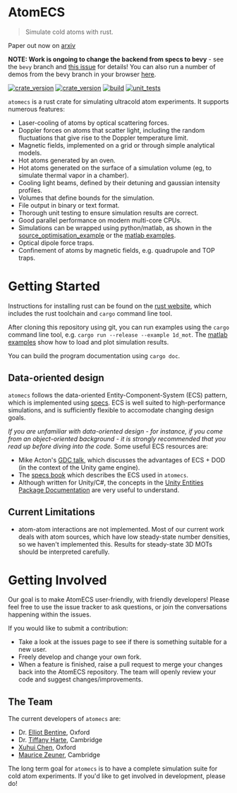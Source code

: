 # AtomECS
> Simulate cold atoms with rust.



Paper out now on [arxiv](https://arxiv.org/abs/2105.06447)

**NOTE: Work is ongoing to change the backend from specs to bevy** - see the `bevy` branch and [this issue](https://github.com/TeamAtomECS/AtomECS/issues/3) for details! You can also run a number of demos from the bevy branch in your browser [here](https://teamatomecs.github.io/AtomECSDemos/).

[![crate_version](https://img.shields.io/crates/v/atomecs.svg?style=flat)](https://crates.io/crates/atomecs)
[![crate_version](https://img.shields.io/badge/docs-latest-blue.svg?style=flat)](https://docs.rs/atomecs)
[![build](https://github.com/TeamAtomECS/AtomECS/actions/workflows/build.yml/badge.svg)](https://github.com/TeamAtomECS/AtomECS/actions/workflows/build.yml) [![unit_tests](https://github.com/TeamAtomECS/AtomECS/actions/workflows/unit-tests.yml/badge.svg)](https://github.com/TeamAtomECS/AtomECS/actions/workflows/unit-tests.yml)

`atomecs` is a rust crate for simulating ultracold atom experiments. It supports numerous features:
* Laser-cooling of atoms by optical scattering forces.
* Doppler forces on atoms that scatter light, including the random fluctuations that give rise to the Doppler temperature limit.
* Magnetic fields, implemented on a grid or through simple analytical models.
* Hot atoms generated by an oven.
* Hot atoms generated on the surface of a simulation volume (eg, to simulate thermal vapor in a chamber).
* Cooling light beams, defined by their detuning and gaussian intensity profiles.
* Volumes that define bounds for the simulation.
* File output in binary or text format.
* Thorough unit testing to ensure simulation results are correct.
* Good parallel performance on modern multi-core CPUs.
* Simulations can be wrapped using python/matlab, as shown in the [source_optimisation_example](https://github.com/TeamAtomECS/source_optimisation_example) or the [matlab examples](https://github.com/TeamAtomECS/matlab_examples).
* Optical dipole force traps.
* Confinement of atoms by magnetic fields, e.g. quadrupole and TOP traps.

# Getting Started

Instructions for installing rust can be found on the [rust website](https://www.rust-lang.org/tools/install), which includes the rust toolchain and `cargo` command line tool.

After cloning this repository using git, you can run examples using the `cargo` command line tool, e.g. `cargo run --release --example 1d_mot`.
The [matlab examples](https://github.com/TeamAtomECS/matlab_examples) show how to load and plot simulation results.

You can build the program documentation using `cargo doc`.

## Data-oriented design

`atomecs` follows the data-oriented Entity-Component-System (ECS) pattern, which is implemented using [specs](https://github.com/slide-rs/specs).
ECS is well suited to high-performance simulations, and is sufficiently flexible to accomodate changing design goals.

_If you are unfamiliar with data-oriented design - for instance, if you come from an object-oriented background - it is strongly recommended that you read up before diving into the code._ Some useful ECS resources are:
* Mike Acton's [GDC talk](https://www.youtube.com/watch?v=p65Yt20pw0g), which discusses the advantages of ECS + DOD (in the context of the Unity game engine).
* The [specs book](https://specs.amethyst.rs/docs/tutorials/) which describes the ECS used in `atomecs`.
* Although written for Unity/C#, the concepts in the [Unity Entities Package Documentation](https://docs.unity3d.com/Packages/com.unity.entities@0.14/manual/ecs_core.html) are very useful to understand.

## Current Limitations

* atom-atom interactions are not implemented. Most of our current work deals with atom sources, which have low steady-state number densities, so we haven't implemented this. Results for steady-state 3D MOTs should be interpreted carefully.

# Getting Involved

Our goal is to make AtomECS user-friendly, with friendly developers! Please feel free to use the issue tracker to ask questions, or join the conversations happening within the issues.

If you would like to submit a contribution:
* Take a look at the issues page to see if there is something suitable for a new user.
* Freely develop and change your own fork.
* When a feature is finished, raise a pull request to merge your changes back into the AtomECS repository. The team will openly review your code and suggest changes/improvements.

## The Team

The current developers of `atomecs` are:
* Dr. [Elliot Bentine](https://github.com/ElliotB256), Oxford
* Dr. [Tiffany Harte](https://github.com/tiffanyharte), Cambridge
* [Xuhui Chen](https://github.com/Pi-sun), Oxford
* [Maurice Zeuner](https://github.com/MauriceZeuner), Cambridge

The long term goal for `atomecs` is to have a complete simulation suite for cold atom experiments.
If you'd like to get involved in development, please do!

